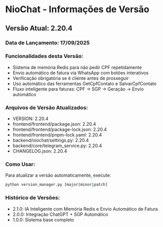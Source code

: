 # NioChat - Informações de Versão

## Versão Atual: 2.20.4

### Data de Lançamento: 17/09/2025

### Funcionalidades desta Versão:
- Sistema de memória Redis para não pedir CPF repetidamente
- Envio automático de fatura via WhatsApp com botões interativos
- Verificação obrigatória se é cliente antes de prosseguir
- Uso automático das ferramentas GetCpfContato e SalvarCpfContato
- Fluxo inteligente para faturas: CPF → SGP → Geração → Envio automático

### Arquivos de Versão Atualizados:
- VERSION: 2.20.4
- frontend/frontend/package.json: 2.20.4
- frontend/frontend/package-lock.json: 2.20.4
- frontend/frontend/pnpm-lock.yaml: 2.20.4
- backend/niochat/settings.py: 2.20.4
- backend/core/telegram_service.py: 2.20.4
- CHANGELOG.json: 2.20.4

### Como Usar:
Para atualizar a versão automaticamente, execute:
```bash
python version_manager.py [major|minor|patch]
```

### Histórico de Versões:
- 2.1.0: IA Inteligente com Memória Redis e Envio Automático de Fatura
- 2.0.0: Integração ChatGPT + SGP Automático
- 1.0.0: Sistema base completo
